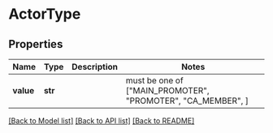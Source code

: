 # ActorType

## Properties
Name | Type | Description | Notes
------------ | ------------- | ------------- | -------------
**value** | **str** |  |  must be one of ["MAIN_PROMOTER", "PROMOTER", "CA_MEMBER", ]

[[Back to Model list]](../README.md#documentation-for-models) [[Back to API list]](../README.md#documentation-for-api-endpoints) [[Back to README]](../README.md)


